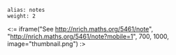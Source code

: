 ````
alias: notes
weight: 2
````

<:= iframe("See http://nrich.maths.org/5461/note", "http://nrich.maths.org/5461/note?mobile=1", 700, 1000, image="thumbnail.png") :>